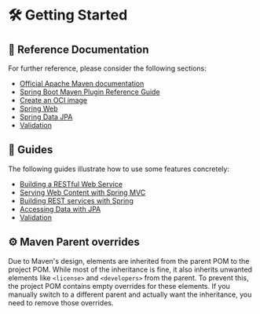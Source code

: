 # 🛠️ Getting Started

## 📄 Reference Documentation

For further reference, please consider the following sections:

- [Official Apache Maven documentation](https://maven.apache.org/guides/index.html)
- [Spring Boot Maven Plugin Reference Guide](https://docs.spring.io/spring-boot/3.4.5/maven-plugin)
- [Create an OCI image](https://docs.spring.io/spring-boot/3.4.5/maven-plugin/build-image.html)
- [Spring Web](https://docs.spring.io/spring-boot/3.4.5/reference/web/servlet.html)
- [Spring Data JPA](https://docs.spring.io/spring-boot/3.4.5/reference/data/sql.html#data.sql.jpa-and-spring-data)
- [Validation](https://docs.spring.io/spring-boot/3.4.5/reference/io/validation.html)

## 🚀 Guides

The following guides illustrate how to use some features concretely:

- [Building a RESTful Web Service](https://spring.io/guides/gs/rest-service/)
- [Serving Web Content with Spring MVC](https://spring.io/guides/gs/serving-web-content/)
- [Building REST services with Spring](https://spring.io/guides/tutorials/rest/)
- [Accessing Data with JPA](https://spring.io/guides/gs/accessing-data-jpa/)
- [Validation](https://spring.io/guides/gs/validating-form-input/)

## ⚙️ Maven Parent overrides

Due to Maven's design, elements are inherited from the parent POM to the project POM.
While most of the inheritance is fine, it also inherits unwanted elements like `<license>` and `<developers>` from the parent.
To prevent this, the project POM contains empty overrides for these elements.
If you manually switch to a different parent and actually want the inheritance, you need to remove those overrides.
